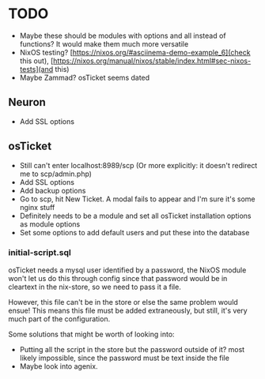 # TODO
* Maybe these should be modules with options and all instead of functions? It would make them much more versatile
* NixOS testing? [https://nixos.org/#asciinema-demo-example_6](check this out), [https://nixos.org/manual/nixos/stable/index.html#sec-nixos-tests](and this)
* Maybe Zammad? osTicket seems dated

## Neuron
* Add SSL options

## osTicket
* Still can't enter localhost:8989/scp (Or more explicitly: it doesn't redirect me to scp/admin.php)
* Add SSL options
* Add backup options
* Go to scp, hit New Ticket. A modal fails to appear and I'm sure it's some nginx stuff
* Definitely needs to be a module and set all osTicket installation options as module options
* Set some options to add default users and put these into the database

### initial-script.sql
osTicket needs a mysql user identified by a password, the NixOS module won't let us do this through config since that password would be in cleartext in the nix-store, so we need to pass it a file. 

However, this file can't be in the store or else the same problem would ensue! This means this file must be added extraneously, but still, it's very much part of the configuration.

Some solutions that might be worth of looking into:
* Putting all the script in the store but the password outside of it? most likely impossible, since the password must be text inside the file
* Maybe look into agenix.
